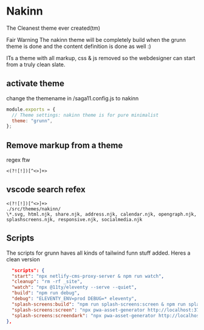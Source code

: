 # Nakinn

The Cleanest theme ever created(tm)

Fair Warning
The nakinn theme will be completely  build when the grunn theme is done and the content definition is done as well :)

ITs a theme with all markup, css & js removed so the webdesigner can start from a truly clean slate.

## activate theme

change the themename in /saga11.config.js to nakinn

```js
module.exports = {
  // Theme settings: nakinn theme is for pure minimalist
  theme: "grunn",
};
```

## Remove markup from a theme

regex ftw

```
<(?![!])[^<>]+>
```

## vscode search refex

```
<(?![!])[^<>]+>
./src/themes/nakinn/
\*.svg, html.njk, share.njk, address.njk, calendar.njk, opengraph.njk, splashscreens.njk, responsive.njk, socialmedia.njk
```

## Scripts
The scripts for grunn haves all kinds of tailwind funn stuff added.
Heres a clean version

```json
  "scripts": {
  "start": "npx netlify-cms-proxy-server & npm run watch",
  "cleanup": "rm -rf _site",
  "watch": "npx @11ty/eleventy --serve --quiet",
  "build": "npm run debug",
  "debug": "ELEVENTY_ENV=prod DEBUG=* eleventy",
  "splash-screens:build": "npm run splash-screens:screen & npm run splash-screens:screendark",
  "splash-screens:screen": "npx pwa-asset-generator http://localhost:3791/pwa-splashscreen/ src/themes/grunn/assets/splash_screens --path-override '/assets/splash_screens' -i src/themes/grunn/assets/splash_screens/index.html --splash-only ",
  "splash-screens:screendark": "npx pwa-asset-generator http://localhost:3791/pwa-splashscreen-dark/ src/themes/grunn/assets/splash_screens  --path-override '/assets/splash_screens' -i src/themes/grunn/assets/splash_screens/index.html --splash-only --dark-mode"
},

```
